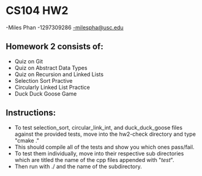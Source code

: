 # CS104 HW2
-Miles Phan
-1297309286
-milespha@usc.edu

## Homework 2 consists of:
- Quiz on Git
- Quiz on Abstract Data Types
- Quiz on Recursion and Linked Lists
- Selection Sort Practive
- Circularly Linked List Practice
- Duck Duck Goose Game

## Instructions:
- To test selection_sort, circular_link_int, 
and duck_duck_goose files against the provided tests, 
move into the hw2-check directory and type "cmake ." 
- This should compile all of the tests and show you 
which ones pass/fail. 
- To test them individually, move
 into their respective sub directories which are 
 titled the name of the cpp files appended with 
 "_test_". 
 - Then run with ./ and the name of the 
 subdirectory. 
